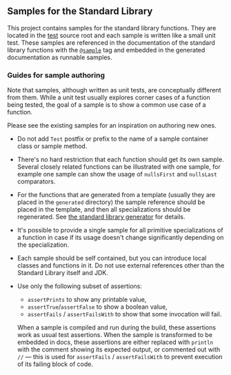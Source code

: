 ## Samples for the Standard Library

This project contains samples for the standard library functions. 
They are located in the [test](test) source root and each sample is written like a small unit test.
These samples are referenced in the documentation of the standard library functions 
with the [`@sample`](https://kotlinlang.org/docs/reference/kotlin-doc.html#block-tags) tag and embedded in the generated documentation as runnable samples.


### Guides for sample authoring

Note that samples, although written as unit tests, are conceptually different from them. 
While a unit test usually explores corner cases of a function being tested, 
the goal of a sample is to show a common use case of a function.

Please see the existing samples for an inspiration on authoring new ones.

- Do not add `Test` postfix or prefix to the name of a sample container class or sample method.

- There's no hard restriction that each function should get its own sample. Several closely related functions can be illustrated with one sample, 
for example one sample can show the usage of `nullsFirst` and `nullsLast` comparators.
  
- For the functions that are generated from a template (usually they are placed in the `generated` directory) the sample reference should be placed
in the template, and then all specializations should be regenerated. See [the standard library generator](https://github.com/JetBrains/kotlin/tree/master/libraries/tools/kotlin-stdlib-gen) for details.
 
- It's possible to provide a single sample for all primitive specializations of a function in case if its usage doesn't change significantly
depending on the specialization. 

- Each sample should be self contained, but you can introduce local classes and functions in it.
Do not use external references other than the Standard Library itself and JDK.

- Use only the following subset of assertions:

    - `assertPrints` to show any printable value,
    - `assertTrue`/`assertFalse` to show a boolean value,
    - `assertFails` / `assertFailsWith` to show that some invocation will fail.
  
  When a sample is compiled and run during the build, these assertions work as usual test assertions.
  When the sample is transformed to be embedded in docs, these assertions are either replaced with `println` with the comment showing its 
  expected output, or commented out with `//` — this is used for `assertFails` / `assertFailsWith` to prevent execution of its failing block 
  of code. 
